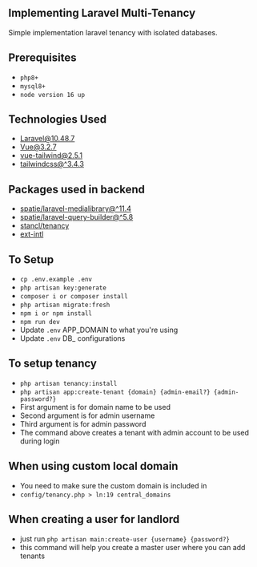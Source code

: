 ## Implementing Laravel Multi-Tenancy
Simple implementation laravel tenancy with isolated databases.

## Prerequisites
- `php8+`
- `mysql8+`
- `node version 16 up`

## Technologies Used
- [Laravel@10.48.7]()
- [Vue@3.2.7]()
- [vue-tailwind@2.5.1]()
- [tailwindcss@^3.4.3]()

## Packages used in backend

- [spatie/laravel-medialibrary@^11.4]()
- [spatie/laravel-query-builder@^5.8]()
- [stancl/tenancy]()
- [ext-intl]()

## To Setup
- `cp .env.example .env`
- `php artisan key:generate`
- `composer i or composer install`
- `php artisan migrate:fresh`
- `npm i or npm install`
- `npm run dev`
- Update `.env` APP_DOMAIN to what you're using
- Update `.env` DB_ configurations

## To setup tenancy
- `php artisan tenancy:install`
- `php artisan app:create-tenant {domain} {admin-email?} {admin-password?}`
- First argument is for domain name to be used
- Second argument is for admin username
- Third argument is for admin password
- The command above creates a tenant with admin account to be used during login

## When using custom local domain
- You need to make sure the custom domain is included in
- `config/tenancy.php > ln:19 central_domains`

## When creating a user for landlord
- just run `php artisan main:create-user {username} {password?}`
- this command will help you create a master user where you can add tenants
